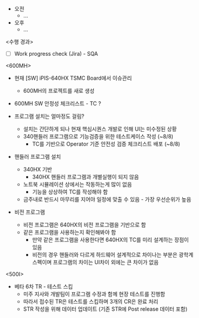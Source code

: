 - 오전
	- ...
- 오후
	- ...

<수행 경과>
- [ ] Work progress check (Jira) - SQA

<600MH>
- 현재 \[SW] iPIS-640HX TSMC Board에서 이슈관리
	- 600MH의 프로젝트를 새로 생성
- 600MH SW 안정성 체크리스트 - TC ?

- 프로그램 설치는 얼마정도 걸림?
	- 설치는 간단하게 되나 현재 핵심시퀀스 개발로 인해 UI는 미수정된 상황
	- 340핸들러 프로그램으로 기능검증을 위한 테스트케이스 작성 (~8/8)
		- TC를 기반으로 Operator 기준 안전성 검증 체크리스트 배포 (~8/8)
- 핸들러 프로그램 설치
	- 340HX 기반
		- 340HX 핸들러 프로그램과 개별실행이 되지 않음
	- 노트북 시뮬레이션 상에서는 작동하는게 많이 없음
		- 기능을 상상하여 TC를 작성해야 함
	- 금주내로 반드시 마무리를 지어야 일정에 맞출 수 있음 - 가장 우선순위가 높음
- 비전 프로그램
	- 비전 프로그램은 640HX의 비전 프로그램을 기반으로 함
	- 같은 프로그램을 사용하는지 확인해봐야 함
		- 만약 같은 프로그램을 사용한다면 640HX의 TC를 미리 설계하는 장점이 있음
		- 비전의 경우 핸들러와 다르게 하드웨어 설계적으로 차이나는 부분은 광학계 스펙이며 프로그램의 차이는 UI차이 외에는 큰 차이가 없음

<500I>
- 베타 6차 TR - 테스트 스킵
	- 미주 지사와 개발팀이 프로그램 수정과 함께 현장 테스트를 진행함
	- 따라서 접수된 TR은 테스트를 스킵하며 3개의 CR은 완료 처리
	- STR 작성을 위해 데이터 업데이트 (기존 STR에 Post release 데이터 포함)